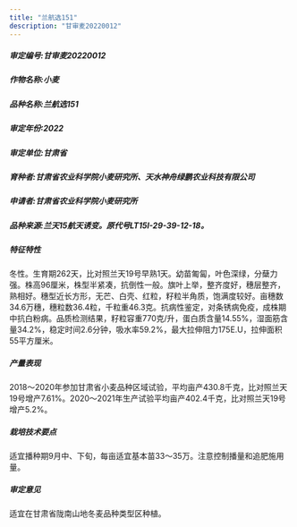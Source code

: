 ```yaml
---
title: "兰航选151"
description: "甘审麦20220012"
---
```

##### 审定编号:甘审麦20220012

##### 作物名称:小麦

##### 品种名称:兰航选151

##### 审定年份:2022

##### 审定单位:甘肃省

##### 育种者:甘肃省农业科学院小麦研究所、天水神舟绿鹏农业科技有限公司

##### 申请者:甘肃省农业科学院小麦研究所

##### 品种来源:兰天15航天诱变。原代号LT15Ⅰ-29-39-12-18。

##### 特征特性
冬性。生育期262天，比对照兰天19号早熟1天。幼苗匍匐，叶色深绿，分蘖力强。株高96厘米，株型半紧凑，抗倒性一般。旗叶上举，整齐度好，穗层整齐，熟相好。穗型近长方形，无芒、白壳、红粒，籽粒半角质，饱满度较好。亩穗数34.6万穗，穗粒数36.4粒，千粒重46.3克。抗病性鉴定，对条锈病免疫，成株期中抗白粉病。品质检测结果，籽粒容重770克/升，蛋白质含量14.55%，湿面筋含量34.2%，稳定时间2.6分钟，吸水率59.2%，最大拉伸阻力175E.U，拉伸面积55平方厘米。

##### 产量表现
2018～2020年参加甘肃省小麦品种区域试验，平均亩产430.8千克，比对照兰天19号增产7.61%。2020～2021年生产试验平均亩产402.4千克，比对照兰天19号增产5.2%。

##### 栽培技术要点
适宜播种期9月中、下旬，每亩适宜基本苗33～35万。注意控制播量和追肥施用量。

##### 审定意见
适宜在甘肃省陇南山地冬麦品种类型区种植。
